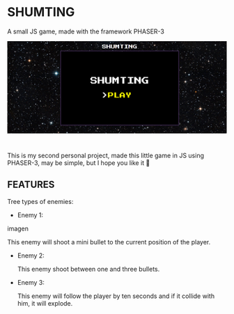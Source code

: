 # SHUMTING
A small JS game, made with the framework PHASER-3

![](gitimg/Menu.png)

# 

This is my second personal project, made this little game in JS using PHASER-3, may be simple, but I hope you like it :eyes:

## FEATURES

Tree types of enemies:

* Enemy 1:

 imagen
 
 This enemy will shoot a mini bullet to the current position of the player.

* Enemy 2:

  This enemy shoot between one and three bullets.
  
* Enemy 3:

  This enemy will follow the player by ten seconds and if it collide with him, it will explode.
